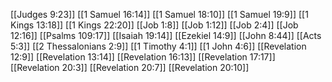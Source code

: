 [[Judges 9:23]]
[[1 Samuel 16:14]]
[[1 Samuel 18:10]]
[[1 Samuel 19:9]]
[[1 Kings 13:18]]
[[1 Kings 22:20]]
[[Job 1:8]]
[[Job 1:12]]
[[Job 2:4]]
[[Job 12:16]]
[[Psalms 109:17]]
[[Isaiah 19:14]]
[[Ezekiel 14:9]]
[[John 8:44]]
[[Acts 5:3]]
[[2 Thessalonians 2:9]]
[[1 Timothy 4:1]]
[[1 John 4:6]]
[[Revelation 12:9]]
[[Revelation 13:14]]
[[Revelation 16:13]]
[[Revelation 17:17]]
[[Revelation 20:3]]
[[Revelation 20:7]]
[[Revelation 20:10]]
